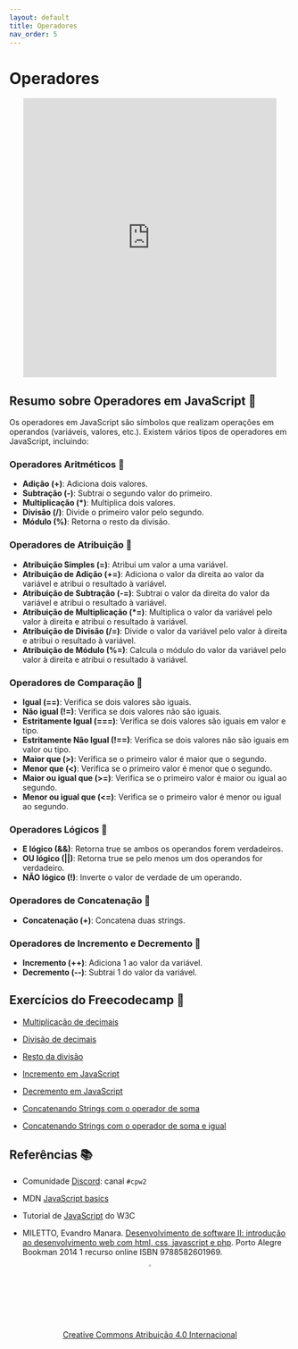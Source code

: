 ```yaml
---
layout: default
title: Operadores
nav_order: 5
---
```


# Operadores
<center>
<iframe src="https://cpw2.rpmhub.dev/operadores/slides/index.html#/" title="Operadores" width="90%" height="500" style="border:none;"></iframe>
</center>

## Resumo sobre Operadores em JavaScript 📝

Os operadores em JavaScript são símbolos que realizam operações em operandos
(variáveis, valores, etc.). Existem vários tipos de operadores em JavaScript,
incluindo:

### Operadores Aritméticos 🧮

- **Adição (+)**: Adiciona dois valores.
- **Subtração (-)**: Subtrai o segundo valor do primeiro.
- **Multiplicação (\*)**: Multiplica dois valores.
- **Divisão (/)**: Divide o primeiro valor pelo segundo.
- **Módulo (%)**: Retorna o resto da divisão.

### Operadores de Atribuição 📝

- **Atribuição Simples (=)**: Atribui um valor a uma variável.
- **Atribuição de Adição (+=)**: Adiciona o valor da direita ao valor da
variável e atribui o resultado à variável.
- **Atribuição de Subtração (-=)**: Subtrai o valor da direita do valor da
variável e atribui o resultado à variável.
- **Atribuição de Multiplicação (\*=)**: Multiplica o valor da variável pelo
valor à direita e atribui o resultado à variável.
- **Atribuição de Divisão (/=)**: Divide o valor da variável pelo valor à
direita e atribui o resultado à variável.
- **Atribuição de Módulo (%=)**: Calcula o módulo do valor da variável pelo
valor à direita e atribui o resultado à variável.

### Operadores de Comparação 🔄

- **Igual (==)**: Verifica se dois valores são iguais.
- **Não igual (!=)**: Verifica se dois valores não são iguais.
- **Estritamente Igual (===)**: Verifica se dois valores são iguais em valor e
tipo.
- **Estritamente Não Igual (!==)**: Verifica se dois valores não são iguais em
valor ou tipo.
- **Maior que (>)**: Verifica se o primeiro valor é maior que o segundo.
- **Menor que (<)**: Verifica se o primeiro valor é menor que o segundo.
- **Maior ou igual que (>=)**: Verifica se o primeiro valor é maior ou igual ao
segundo.
- **Menor ou igual que (<=)**: Verifica se o primeiro valor é menor ou igual ao
segundo.

### Operadores Lógicos 🧠

- **E lógico (&&)**: Retorna true se ambos os operandos forem verdadeiros.
- **OU lógico (||)**: Retorna true se pelo menos um dos operandos for
verdadeiro.
- **NÃO lógico (!)**: Inverte o valor de verdade de um operando.

### Operadores de Concatenação 📝

- **Concatenação (+)**: Concatena duas strings.

### Operadores de Incremento e Decremento 🔄

- **Incremento (++)**: Adiciona 1 ao valor da variável.
- **Decremento (--)**: Subtrai 1 do valor da variável.

## Exercícios do Freecodecamp 🎯

* [Multiplicação de decimais](https://www.freecodecamp.org/learn/javascript-algorithms-and-data-structures/basic-javascript/multiply-two-decimals-with-javascript)

* [Divisão de decimais](https://www.freecodecamp.org/learn/javascript-algorithms-and-data-structures/basic-javascript/divide-one-decimal-by-another-with-javascript)

* [Resto da divisão](https://www.freecodecamp.org/learn/javascript-algorithms-and-data-structures/basic-javascript/finding-a-remainder-in-javascript)

* [Incremento em JavaScript](https://www.freecodecamp.org/learn/javascript-algorithms-and-data-structures/basic-javascript/increment-a-number-with-javascript)

* [Decremento em JavaScript](https://www.freecodecamp.org/learn/javascript-algorithms-and-data-structures/basic-javascript/decrement-a-number-with-javascript)

* [Concatenando Strings com o operador de soma](https://www.freecodecamp.org/learn/javascript-algorithms-and-data-structures/basic-javascript/concatenating-strings-with-plus-operator)

* [Concatenando Strings com o operador de soma e igual](https://www.freecodecamp.org/learn/javascript-algorithms-and-data-structures/basic-javascript/concatenating-strings-with-the-plus-equals-operator)

## Referências 📚

* Comunidade [Discord](https://discord.com/invite/C29cqvm): canal `#cpw2`

* MDN [JavaScript basics](https://developer.mozilla.org/en-US/docs/Learn/Getting_started_with_the_web/JavaScript_basics)

* Tutorial de [JavaScript](http://www.w3schools.com/js) do W3C

* MILETTO, Evandro Manara. [Desenvolvimento de software II: introdução ao desenvolvimento web com html, css, javascript e php](https://biblioteca.ifrs.edu.br/pergamum_ifrs/biblioteca_s/acesso_login.php?cod_acervo_acessibilidade=5020682&acesso=aHR0cHM6Ly9pbnRlZ3JhZGEubWluaGFiaWJsaW90ZWNhLmNvbS5ici9ib29rcy85Nzg4NTgyNjAxOTY5&label=acesso%20restrito). Porto Alegre Bookman 2014 1 recurso online ISBN 9788582601969.

<center>
<a href="https://github.com/rodrigoprestesmachado" target="blanck"><img src="../imgs/logo.png" alt="Rodrigo Prestes Machado" width="3%" height="3%" border=0 style="border:0; text-decoration:none; outline:none"></a><br/>
<a rel="license" href="http://creativecommons.org/licenses/by/4.0/">Creative Commons Atribuição 4.0 Internacional</a>